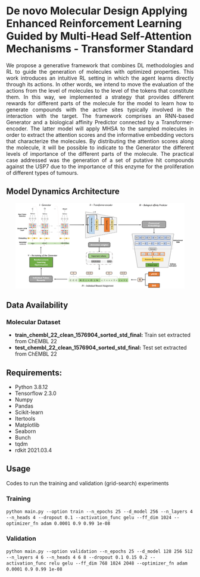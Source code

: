 # De novo Molecular Design Applying Enhanced Reinforcement Learning Guided by Multi-Head Self-Attention Mechanisms - Transformer Standard

<p align="justify"> We propose a generative framework that combines DL methodologies and RL to guide the generation of molecules with optimized properties. This work introduces an intuitive RL setting in which the agent learns directly through its actions. In other words, we intend to move the evaluation of the actions from the level of molecules to the level of the tokens that constitute them. In this way, we implemented a strategy that provides different rewards for different parts of the molecule for the model to learn how to generate compounds with the active sites typically involved in the interaction with the target. The framework comprises an RNN-based Generator and a biological affinity Predictor connected by a Transformer-encoder. The latter model will apply MHSA to the sampled molecules in order to extract the attention scores and the informative embedding vectors that characterize the molecules. By distributing the attention scores along the molecule, it will be possible to indicate to the Generator the different levels of importance of the different parts of the molecule. The practical case addressed was the generation of a set of putative hit compounds against the USP7 due to the importance of this enzyme for the proliferation of different types of tumours. </p>


## Model Dynamics Architecture
<p align="center"><img src="/figures/figure1.jpg" width="90%" height="90%"/></p>

## Data Availability
### Molecular Dataset
- **train_chembl_22_clean_1576904_sorted_std_final:** Train set extracted from ChEMBL 22
- **test_chembl_22_clean_1576904_sorted_std_final:** Test set extracted from ChEMBL 22

## Requirements:
- Python 3.8.12
- Tensorflow 2.3.0
- Numpy 
- Pandas
- Scikit-learn
- Itertools
- Matplotlib
- Seaborn
- Bunch
- tqdm
- rdkit 2021.03.4

## Usage 
Codes to run the training and validation (grid-search) experiments
### Training
```
python main.py --option train --n_epochs 25 --d_model 256 --n_layers 4 --n_heads 4 --dropout 0.1 --activation_func gelu --ff_dim 1024 --optimizer_fn adam 0.0001 0.9 0.99 1e-08
```
### Validation
```
python main.py --option validation --n_epochs 25 --d_model 128 256 512 --n_layers 4 6 --n_heads 4 6 8 --dropout 0.1 0.15 0.2 --activation_func relu gelu --ff_dim 768 1024 2048 --optimizer_fn adam 0.0001 0.9 0.99 1e-08
```

